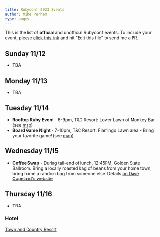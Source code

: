 ```yaml
---
title: Rubyconf 2023 Events
author: Mike Perham
type: pages
---
```


This is the list of **official** and unofficial Rubyconf events.
To include your event, please [click this link](https://github.com/mperham/blog/blob/main/content/events/index.md) and hit "Edit this file" to send me a PR.

## Sunday 11/12

* TBA

## Monday 11/13

* TBA

## Tuesday 11/14

* **Rooftop Ruby Event** - 6-9pm, T&C Resort: Lower Lawn of Monkey Bar (see [map](https://www.towncountry.com/discover/hotel-map))
* **Board Game Night** - 7-10pm, T&C Resort: Flamingo Lawn area - Bring your favorite game! (see [map](https://www.towncountry.com/discover/hotel-map))

## Wednesday 11/15

* **Coffee Swap** - During tail-end of lunch, 12:45PM, Golden State Ballroom.  Bring a locally roasted bag of beans from your home town, bring home a random bag from someone else. Details [on Dave Copeland's website](https://www.naildrivin5.com/rubyconf/index.html)

## Thursday 11/16

* TBA

### Hotel

[Town and Country Resort](https://rubyconf.org/location)
